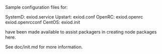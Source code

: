 Sample configuration files for:

SystemD: exiod.service
Upstart: exiod.conf
OpenRC:  exiod.openrc
         exiod.openrcconf
CentOS:  exiod.init

have been made available to assist packagers in creating node packages here.

See doc/init.md for more information.
